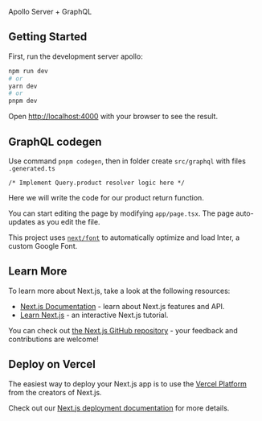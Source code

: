 Apollo Server + GraphQL
## Getting Started

First, run the development server apollo:

```bash
npm run dev
# or
yarn dev
# or
pnpm dev
```

Open [http://localhost:4000](http://localhost:4000) with your browser to see the result.


## GraphQL codegen
Use command `pnpm codegen`, then in folder create `src/graphql` with files `.generated.ts`

```
/* Implement Query.product resolver logic here */
```
Here we will write the code for our product return function.




You can start editing the page by modifying `app/page.tsx`. The page auto-updates as you edit the file.

This project uses [`next/font`](https://nextjs.org/docs/basic-features/font-optimization) to automatically optimize and load Inter, a custom Google Font.

## Learn More

To learn more about Next.js, take a look at the following resources:

- [Next.js Documentation](https://nextjs.org/docs) - learn about Next.js features and API.
- [Learn Next.js](https://nextjs.org/learn) - an interactive Next.js tutorial.

You can check out [the Next.js GitHub repository](https://github.com/vercel/next.js/) - your feedback and contributions are welcome!

## Deploy on Vercel

The easiest way to deploy your Next.js app is to use the [Vercel Platform](https://vercel.com/new?utm_medium=default-template&filter=next.js&utm_source=create-next-app&utm_campaign=create-next-app-readme) from the creators of Next.js.

Check out our [Next.js deployment documentation](https://nextjs.org/docs/deployment) for more details.